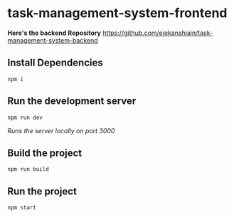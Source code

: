 # task-management-system-frontend

**Here's the backend Repository**
<https://github.com/ejekanshjain/task-management-system-backend>

## Install Dependencies
```
npm i
```

## Run the development server
```
npm run dev
```
*Runs the server locally on port 3000*

## Build the project
```
npm run build
```

## Run the project
```
npm start
```